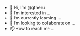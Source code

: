 - 👋 Hi, I’m @gtheru
- 👀 I’m interested in ...
- 🌱 I’m currently learning ...
- 💞️ I’m looking to collaborate on ...
- 📫 How to reach me ...

<!---
gtheru/gtheru is a ✨ special ✨ repository because its `README.md` (this file) appears on your GitHub profile.
You can click the Preview link to take a look at your changes.
--->
